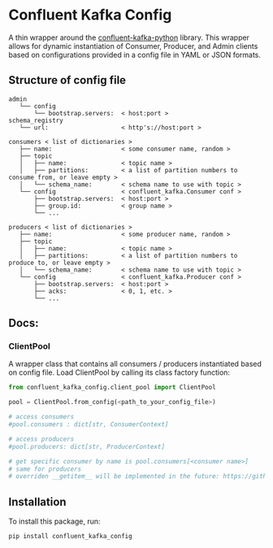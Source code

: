 # Confluent Kafka Config

A thin wrapper around the [confluent-kafka-python](https://github.com/confluentinc/confluent-kafka-python) library. This wrapper allows for dynamic instantiation of Consumer, Producer, and Admin clients based on configurations provided in a config file in YAML or JSON formats.

## Structure of config file
```
admin
   └── config
       └── bootstrap.servers:  < host:port >
schema_registry
   └── url:                    < http's://host:port >

consumers < list of dictionaries >
   ├── name:                   < some consumer name, random >
   ├── topic 
   │   ├── name:               < topic name >
   │   ├── partitions:         < a list of partition numbers to consume from, or leave empty >
   │   └── schema_name:        < schema name to use with topic >
   └── config                  < confluent_kafka.Consumer conf >
       ├── bootstrap.servers:  < host:port >
       ├── group.id:           < group name >
       └── ...
       
producers < list of dictionaries >                 
   ├── name:                   < some producer name, random >
   ├── topic 
   │   ├── name:               < topic name >
   │   ├── partitions:         < a list of partition numbers to produce to, or leave empty >
   │   └── schema_name:        < schema name to use with topic >
   └── config                  < confluent_kafka.Producer conf >
       ├── bootstrap.servers:  < host:port >
       ├── acks:               < 0, 1, etc. >
       └── ...
```

## Docs:

### ClientPool
A wrapper class that contains all consumers / producers instantiated based on config file.
Load ClientPool by calling its class factory function:
```python
from confluent_kafka_config.client_pool import ClientPool

pool = ClientPool.from_config(<path_to_your_config_file>)

# access consumers
#pool.consumers : dict[str, ConsumerContext]

# access producers
#pool.producers: dict[str, ProducerContext]

# get specific consumer by name is pool.consumers[<consumer name>]
# same for producers
# overriden __getitem__ will be implemented in the future: https://github.com/Aragonski97/confluent-kafka-config/issues/15

```

## Installation

To install this package, run:

```bash
pip install confluent_kafka_config
```



